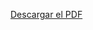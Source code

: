 [Descargar el PDF](https://github.com/manuela1116/Proyecto-Final-Cloud-Computing/blob/main/ProyectoFinal_CloudComputing.pdf)
